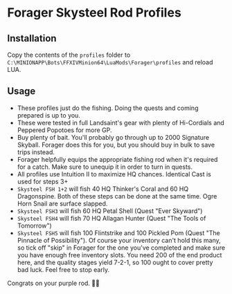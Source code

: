 # Forager Skysteel Rod Profiles

## Installation

Copy the contents of the `profiles` folder to `C:\MINIONAPP\Bots\FFXIVMinion64\LuaMods\Forager\profiles` and reload LUA.

## Usage

* These profiles just do the fishing.  Doing the quests and coming prepared is up to you.
* These were tested in full Landsaint's gear with plenty of Hi-Cordials and Peppered Popotoes for more GP.
* Buy plenty of bait.  You'll probably go through up to 2000 Signature Skyball.  Forager does this for you, but you should buy in bulk to save trips instead.
* Forager helpfully equips the appropriate fishing rod when it's required for a catch.  Make sure to unequip it in order to turn in quests.
* All profiles use Intuition II to maximize HQ chances.  Identical Cast is used for steps 3+
* `Skysteel FSH 1+2` will fish 40 HQ Thinker's Coral and 60 HQ Dragonspine.  Both of these steps can be done at the same time.  Ogre Horn Snail are surface slapped.
* `Skysteel FSH3` will fish 60 HQ Petal Shell (Quest "Ever Skyward")
* `Skysteel FSH4` will fish 70 HQ Allagan Hunter (Quest "The Tools of Tomorrow")
* `Skysteel FSH5` will fish 100 Flintstrike and 100 Pickled Pom (Quest "The Pinnacle of Possibility").  Of course your inventory can't hold this many, so tick off "skip" in Forager for the one you've completed and make sure you have enough free inventory slots.  You need 200 of the end product here, and the quality stages yield 7-2-1, so 100 ought to cover pretty bad luck.  Feel free to stop early.

Congrats on your purple rod. 🍆🎣

